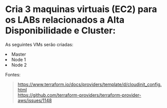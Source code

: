 # Cria 3 maquinas virtuais (EC2) para os LABs relacionados a Alta Disponibilidade e Cluster:

As seguintes VMs serão criadas:

<li> Master 
<li> Node 1
<li> Node 2

Fontes:

> https://www.terraform.io/docs/providers/template/d/cloudinit_config.html <br>
> https://github.com/terraform-providers/terraform-provider-aws/issues/1148
